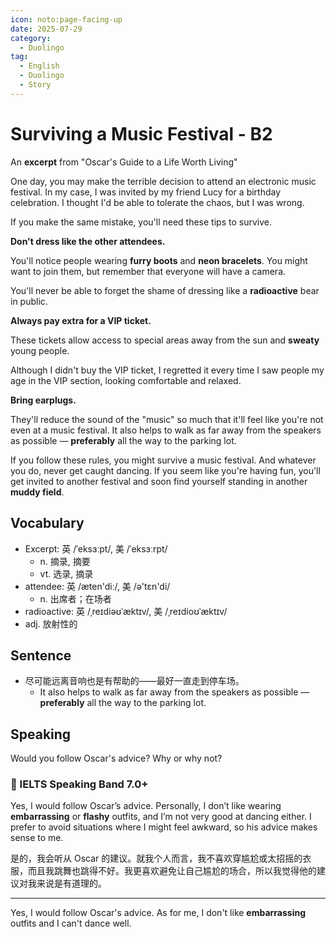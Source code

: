 ```yaml
---
icon: noto:page-facing-up
date: 2025-07-29
category:
  - Duolingo
tag:
  - English
  - Duolingo
  - Story
---
```


# Surviving a Music Festival - B2

An **excerpt** from "Oscar's Guide to a Life Worth Living"

One day, you may make the terrible decision to attend an electronic music festival. In my case, I was invited by my friend Lucy for a birthday celebration. I thought I'd be able to tolerate the chaos, but I was wrong.

If you make the same mistake, you'll need these tips to survive.

**Don't dress like the other attendees.**

You'll notice people wearing **furry boots** and **neon bracelets**. You might want to join them, but remember that everyone will have a camera.

You'll never be able to forget the shame of dressing like a **radioactive** bear in public.

**Always pay extra for a VIP ticket.**

These tickets allow access to special areas away from the sun and **sweaty** young people.

Although I didn't buy the VIP ticket, I regretted it every time I saw people my age in the VIP section, looking comfortable and relaxed.

**Bring earplugs.**

They'll reduce the sound of the "music" so much that it'll feel like you're not even at a music festival. It also helps to walk as far away from the speakers as possible — **preferably** all the way to the parking lot.

If you follow these rules, you might survive a music festival. And whatever you do, never get caught dancing. If you seem like you're having fun, you'll get invited to another festival and soon find yourself standing in another **muddy field**.

## Vocabulary

- Excerpt: 英 /ˈeksɜːpt/, 美 /ˈeksɜːrpt/
  - n. 摘录, 摘要
  - vt. 选录, 摘录
- attendee: 英 /æten'diː/, 美 /ə'tɛn'di/
  - n. 出席者；在场者
- radioactive: 英 /ˌreɪdiəʊˈæktɪv/, 美 /ˌreɪdioʊˈæktɪv/
- adj. 放射性的

## Sentence

- 尽可能远离音响也是有帮助的——最好一直走到停车场。
  - It also helps to walk as far away from the speakers as possible — **preferably** all the way to the parking lot.

## Speaking

Would you follow Oscar's advice? Why or why not?

### 🌟 IELTS Speaking Band 7.0+

Yes, I would follow Oscar’s advice. Personally, I don’t like wearing **embarrassing** or **flashy** outfits, and I’m not very good at dancing either. I prefer to avoid situations where I might feel awkward, so his advice makes sense to me.

是的，我会听从 Oscar 的建议。就我个人而言，我不喜欢穿尴尬或太招摇的衣服，而且我跳舞也跳得不好。我更喜欢避免让自己尴尬的场合，所以我觉得他的建议对我来说是有道理的。

---

Yes, I would follow Oscar's advice. As for me, I don't like **embarrassing** outfits and I can't dance well.
